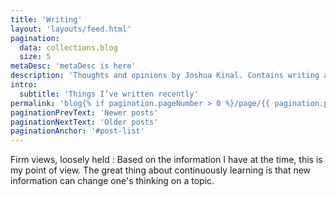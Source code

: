 ```yaml
---
title: 'Writing'
layout: 'layouts/feed.html'
pagination:
  data: collections.blog
  size: 5
metaDesc: 'metaDesc is here'
description: 'Thoughts and opinions by Joshua Kinal. Contains writing about design engineering, semantic code and web standards, and opinions about TV, film, music and books.'
intro:
  subtitle: 'Things I’ve written recently'
permalink: 'blog{% if pagination.pageNumber > 0 %}/page/{{ pagination.pageNumber }}{% endif %}/index.html'
paginationPrevText: 'Newer posts'
paginationNextText: 'Older posts'
paginationAnchor: '#post-list'
---
```


Firm views, loosely held
: Based on the information I have at the time, this is my point of view. The great thing about continuously learning is that new information can change one's thinking on a topic.

<!-- todo:
- [ ] Set up layouts/feed.html
- [ ] See [blog feeds lesson](https://piccalil.li/course/learn-eleventy-from-scratch/lesson/11/)
- [ ]  Set up partials/page-header.html
- [ ]  Set up partials/post-list.html
- [ ]  Pagination needs a partial
- [ ]  tags need an index page
- [ ]  see [Cascading Data](https://piccalil.li/course/learn-eleventy-from-scratch/lesson/7/#heading-cascading-data) for some more data functionality
todo: \\ -->
